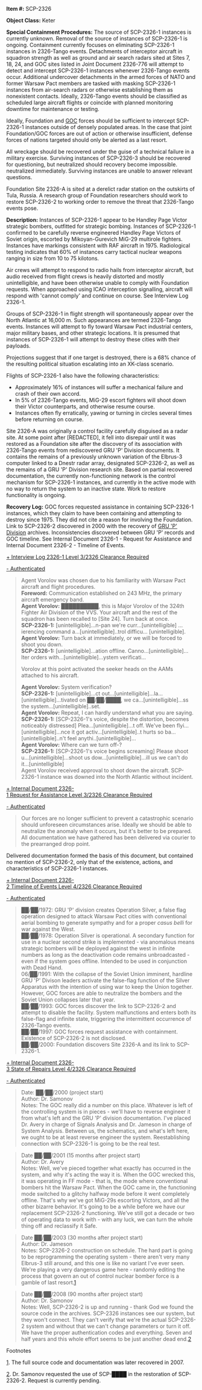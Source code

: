   
**Item #:** SCP-2326

**Object Class:** Keter

**Special Containment Procedures:** The source of SCP-2326-1 instances is currently unknown. Removal of the source of instances of SCP-2326-1 is ongoing. Containment currently focuses on eliminating SCP-2326-1 instances in 2326-Tango events. Detachments of interceptor aircraft in squadron strength as well as ground and air search radars sited at Sites 7, 18, 24, and GOC sites listed in Joint Document 2326-776 will attempt to detect and intercept SCP-2326-1 instances whenever 2326-Tango events occur. Additional undercover detachments in the armed forces of NATO and former Warsaw Pact members are tasked with masking SCP-2326-1 instances from air-search radars or otherwise establishing them as nonexistent contacts. Ideally, 2326-Tango events should be classified as scheduled large aircraft flights or coincide with planned monitoring downtime for maintenance or testing.

Ideally, Foundation and [GOC](http://www.scp-wiki.net/goc-hub-page) forces should be sufficient to intercept SCP-2326-1 instances outside of densely populated areas. In the case that joint Foundation/GOC forces are out of action or otherwise insufficient, defense forces of nations targeted should only be alerted as a last resort.

All wreckage should be recovered under the guise of a technical failure in a military exercise. Surviving instances of SCP-2326-3 should be recovered for questioning, but neutralized should recovery become impossible. neutralized immediately. Surviving instances are unable to answer relevant questions.

Foundation Site 2326-A is sited at a derelict radar station on the outskirts of Tula, Russia. A research group of Foundation researchers should work to restore SCP-2326-2 to working order to remove the threat that 2326-Tango events pose.

**Description:** Instances of SCP-2326-1 appear to be Handley Page Victor strategic bombers, outfitted for strategic bombing. Instances of SCP-2326-1 confirmed to be carefully reverse engineered Handley Page Victors of Soviet origin, escorted by Mikoyan-Gurevich MiG-29 multirole fighters. Instances have markings consistent with RAF aircraft in 1975. Radiological testing indicates that 60% of instances carry tactical nuclear weapons ranging in size from 10 to 75 kilotons.

Air crews will attempt to respond to radio hails from interceptor aircraft, but audio received from flight crews is heavily distorted and mostly unintelligible, and have been otherwise unable to comply with Foundation requests. When approached using ICAO interception signalling, aircraft will respond with 'cannot comply' and continue on course. See Interview Log 2326-1.

Groups of SCP-2326-1 in flight strength will spontaneously appear over the North Atlantic at 16,000 m. Such appearances are termed 2326-Tango events. Instances will attempt to fly toward Warsaw Pact industrial centers, major military bases, and other strategic locations. It is presumed that instances of SCP-2326-1 will attempt to destroy these cities with their payloads.

Projections suggest that if one target is destroyed, there is a 68% chance of the resulting political situation escalating into an XK-class scenario.

Flights of SCP-2326-1 also have the following characteristics:

*   Approximately 16% of instances will suffer a mechanical failure and crash of their own accord.
*   In 5% of 2326-Tango events, MiG-29 escort fighters will shoot down their Victor counterparts, and otherwise resume course.
*   Instances often fly erratically, yawing or turning in circles several times before returning on course.

Site 2326-A was originally a control facility carefully disguised as a radar site. At some point after \[REDACTED\], it fell into disrepair until it was restored as a Foundation site after the discovery of its association with 2326-Tango events from rediscovered GRU 'P' Division documents. It contains the remains of a previously unknown variation of the Elbrus-3 computer linked to a Dnestr radar array, designated SCP-2326-2, as well as the remains of a GRU 'P' Division research site. Based on partial recovered documentation, the currently non-functioning network is the control mechanism for SCP-2326-1 instances, and currently in the active mode with no way to return the system to an inactive state. Work to restore functionality is ongoing.

**Recovery Log:** GOC forces requested assistance in containing SCP-2326-1 instances, which they claim to have been containing and attempting to destroy since 1975. They did not cite a reason for involving the Foundation. Link to SCP-2326-2 discovered in 2000 with the recovery of [GRU 'P' Division](http://www.scp-wiki.net/incident-0401-42-iii-chornobylska-katastrofa) archives. Inconsistencies discovered between GRU 'P' records and GOC timeline. See Internal Document 2326-1 - Request for Assistance and Internal Document 2326-2 - Timeline of Events.

[+ Interview Log 2326-1 Level 3/2326 Clearance Required](javascript:;)

[\- Authenticated](javascript:;)

> Agent Vorolov was chosen due to his familiarity with Warsaw Pact aircraft and flight procedures.  
> **Foreword:** Communication established on 243 MHz, the primary aircraft emergency band.  
> **Agent Vorolov:** ██████████, this is Major Vorolov of the 324th Fighter Air Division of the VVS. Your aircraft and the rest of the squadron has been recalled to \[Site 24\]. Turn back at once.  
> **SCP-2326-1:** \[unintelligible\]…n-pan we're curr…\[unintelligible\] …ierencing command a…\[unintelligible\]..trol difficu… \[unintelligible\].  
> **Agent Vorolov:** Turn back at immediately, or we will be forced to shoot you down.  
> **SCP-2326-1:** \[unintelligible\]…ation offline. Canno…\[unintelligible\]…lter orders with…\[unintelligible\]…ystem verificati…
> 
> Vorolov at this point activated the seeker heads on the AAMs attached to his aircraft.
> 
> **Agent Vorolov:** System verification?  
> **SCP-2326-1:** \[unintelligible\]…ct out…\[unintelligible\]…la…\[unintelligible\]…tivated on ██/██/████, we ca…\[unintelligible\]…ss the system…\[unintelligible\]..set.  
> **Agent Vorolov:** Repeat, I can hardly understand what you are saying.  
> **SCP-2326-1:** \[SCP-2326-1's voice, despite the distortion, becomes noticeably distressed\] Plea…\[unintelligible\]…t off. We've been flyi…\[unintelligible\]…nce it got activ…\[unintelligible\]..t hurts so ba…\[unintelligible\]..n't feel anythi..\[unintelligible\]…  
> **Agent Vorolov:** Where can we turn off-?  
> **SCP-2326-1:** \[SCP-2326-1's voice begins screaming\] Please shoot u…\[unintelligible\]…shoot us dow…\[unintelligible\]…ill us we can't do it…\[unintelligible\]  
> Agent Vorolov received approval to shoot down the aircraft. SCP-2326-1 instance was downed into the North Atlantic without incident.

[+ Internal Document 2326-1 Request for Assistance Level 3/2326 Clearance Required](javascript:;)

[\- Authenticated](javascript:;)

> Our forces are no longer sufficient to prevent a catastrophic scenario should unforeseen circumstances arise. Ideally we should be able to neutralize the anomaly when it occurs, but it's better to be prepared. All documentation we have gathered has been delivered via courier to the prearranged drop point.

Delivered documentation formed the basis of this document, but contained no mention of SCP-2326-2, only that of the existence, actions, and characteristics of SCP-2326-1 instances.

[+ Internal Document 2326-2 Timeline of Events Level 4/2326 Clearance Required](javascript:;)

[\- Authenticated](javascript:;)

> ██/██/1972: GRU 'P' division creates Operation Silver, a false flag operation designed to attack Warsaw Pact cities with conventional aerial bombing to generate sympathy and for a proper _casus belli_ for war against the West.  
> ██/██/1978: Operation Silver is operational. A secondary function for use in a nuclear second strike is implemented - via anomalous means strategic bombers will be deployed against the west in infinite numbers as long as the deactivation code remains unbroadcasted - even if the system goes offline. Intended to be used in conjunction with Dead Hand.  
> 06/██/1991: With the collapse of the Soviet Union imminent, hardline GRU 'P' Divison leaders activate the false-flag function of the Silver Apparatus with the intention of using war to keep the Union together. However, GOC forces are able to neutralize the bombers and the Soviet Union collapses later that year.  
> ██/██/1993: GOC forces discover the link to SCP-2326-2 and attempt to disable the facility. System malfunctions and enters both its false-flag and infinite state, triggering the intermittent occurrence of 2326-Tango events.  
> ██/██/1997: GOC forces request assistance with containment. Existence of SCP-2326-2 is not disclosed.  
> ██/██/2000: Foundation discovers Site 2326-A and its link to SCP-2326-1.

[+ Internal Document 2326-3 State of Repairs Level 4/2326 Clearance Required](javascript:;)

[\- Authenticated](javascript:;)

> Date: ██/██/2000 (project start)  
> Author: Dr. Samonov  
> Notes: The GOC really did a number on this place. Whatever is left of the controlling system is in pieces - we'll have to reverse engineer it from what's left and the GRU 'P' division documentation. I've placed Dr. Avery in charge of Signals Analysis and Dr. Jameson in charge of System Analysis. Between us, the schematics, and what's left here, we ought to be at least reverse engineer the system. Reestablishing connection with SCP-2326-1 is going to be the real test.

> Date ██/██/2001 (15 months after project start)  
> Author: Dr. Avery  
> Notes: Well, we've pieced together what exactly has occurred in the system, and why it's acting the way it is. When the GOC wrecked this, it was operating in FF mode - that is, the mode where conventional bombers hit the Warsaw Pact. When the GOC came in, the functioning mode switched to a glitchy halfway mode before it went completely offline. That's why we've got MiG-29s escorting Victors, and all the other bizarre behavior. It's going to be a while before we have our replacement SCP-2326-2 functioning. We've still got a decade or two of operating data to work with - with any luck, we can turn the whole thing off and reclassify it Safe.

> Date ██/██/2003 (30 months after project start)  
> Author: Dr. Jameson  
> Notes: SCP-2326-2 construction on schedule. The hard part is going to be reprogramming the operating system - there aren't very many Elbrus-3 still around, and this one is like no variant I've ever seen. We're playing a very dangerous game here - randomly editing the process that govern an out of control nuclear bomber force is a gamble of last resort.[1](javascript:;)

> Date ██/██/2008 (90 months after project start)  
> Author: Dr. Samonov  
> Notes: Well, SCP-2326-2 is up and running - thank God we found the source code in the archives. SCP-2326 instances see our system, but they won't connect. They can't verify that we're the actual SCP-2326-2 system and without that we can't change parameters or turn it off. We have the proper authentication codes and everything. Seven and half years and this whole effort seems to be just another dead end.[2](javascript:;)

Footnotes

[1](javascript:;). The full source code and documentation was later recovered in 2007.

[2](javascript:;). Dr. Samonov requested the use of SCP-████ in the restoration of SCP-2326-2. Request is currently pending.